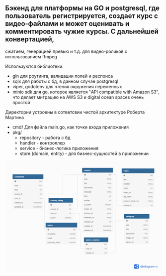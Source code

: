 ## Бэкенд для платформы на GO и postgresql, где пользователь регистрируется, создает курс с видео-файлами и может оценивать и комментировать чужие курсы. С дальнейшей конвертацией,
сжатием, генерацией превью и т.д. для видео-роликов с использованием ffmpeg

Используются библиотеки: 
 - gin для роутинга, валидации полей и респонса
 - sqlx для работы с бд, в данном случае postgresql
 - viper, godotenv для чтения окружения переменных
 - minio sdk для go, которое является "API compatible with Amazon S3", что делает миграцию на AWS S3 и digital ocean spaces очень простой
 
 Директории устроены в сответсвии чистой архитектуре Роберта Мартина
 - cmd/ Для файла main.go, как точки входа приложения
 - pkg/
    - repository - работа с бд
    - handler - контроллер
    - service - бизнес-логика приложения
    - store (domain, entity) - для бизнес-сущностей в приложении

![Сущности](entities.png)

